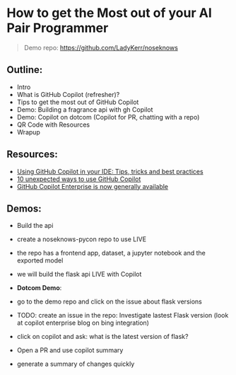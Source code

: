 # How to get the Most out of your AI Pair Programmer
> Demo repo: https://github.com/LadyKerr/noseknows

## Outline:
- Intro
- What is GitHub Copilot (refresher)?
- Tips to get the most out of GitHub Copilot
- Demo: Building a fragrance api with gh Copilot
- Demo: Copilot on dotcom (Copilot for PR, chatting with a repo)
- QR Code with Resources
- Wrapup

## Resources:
- [Using GitHub Copilot in your IDE: Tips, tricks and best practices](https://github.blog/2024-03-25-how-to-use-github-copilot-in-your-ide-tips-tricks-and-best-practices/)
- [10 unexpected ways to use GitHub Copilot](https://github.blog/2024-01-22-10-unexpected-ways-to-use-github-copilot/)
- [GitHub Copilot Enterprise is now generally available](https://github.blog/2024-02-27-github-copilot-enterprise-is-now-generally-available/)

## Demos:

- Build the api
- create a noseknows-pycon repo to use LIVE
- the repo has a frontend app, dataset, a jupyter notebook and the exported model
- we will build the flask api LIVE with Copilot

- **Dotcom Demo**:
- go to the demo repo and click on the issue about flask versions
- TODO: create an issue in the repo: Investigate lastest Flask version (look at copilot enterprise blog on bing integration)
- click on copilot and ask: what is the latest version of flask?

- Open a PR and use copilot summary
- generate a summary of changes quickly